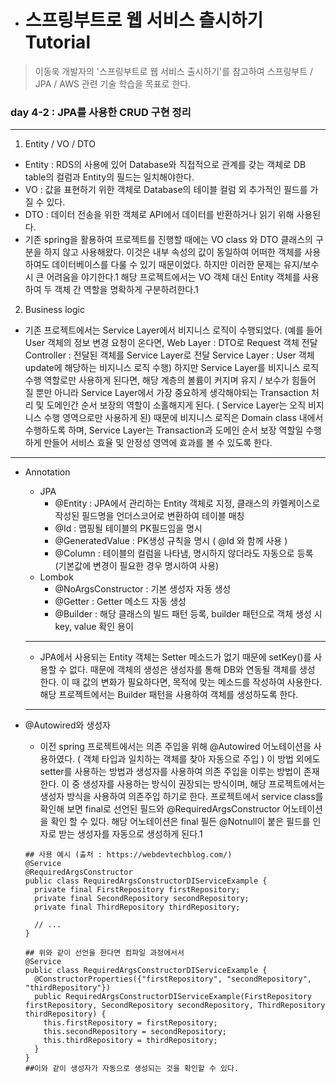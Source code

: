 - 스프링부트로 웹 서비스 츨시하기 Tutorial
  ========================================

> 이동욱 개발자의 '스프링부트로 웹 서비스 출시하기'를 참고하여
> 스프링부트 / JPA / AWS 관련 기술 학습을 목표로 한다.

### day 4-2 : JPA를 사용한 CRUD 구현 정리

---

1. Entity / VO / DTO
 - Entity : RDS의 사용에 있어 Database와 직접적으로 관계를 갖는 객체로 DB table의 컬럼과 Entity의 필드는 일치해야한다.
 - VO :  값을 표현하기 위한 객체로 Database의 테이블 컬럼 외 추가적인 필드를 가질 수 있다.
 - DTO : 데이터 전송을 위한 객체로 API에서 데이터를 반환하거나 읽기 위해 사용된다.
- 기존 spring을 활용하여 프로젝트를 진행할 때에는 VO class 와 DTO 클래스의 구분을 하지 않고 사용해왔다. 이것은 내부 속성의 값이 동일하여
어떠한 객체를 사용하여도 데이터베이스를 다룰 수 있기 때문이었다. 하지만 이러한 문제는 유지/보수 시 큰 어려움을 야기한다.1
해당 프로젝트에서는 VO 객체 대신 Entity 객체를 사용하여 두 객체 간 역할을 명확하게 구분하려한다.1

2. Business logic
 - 기존 프로젝트에서는 Service Layer에서 비지니스 로직이 수행되었다.
 (예를 들어 User 객체의 정보 변경 요청이 온다면,
 Web Layer : DTO로 Request 객체 전달
 Controller : 전달된 객체를 Service Layer로 전달
 Service Layer : User 객체 update에 해당하는 비지니스 로직 수행)
 하지만 Service Layer를 비지니스 로직 수행 역할로만 사용하게 된다면, 해당 계층의 볼륨이 커지며 유지 / 보수가 힘들어 질 뿐만 아니라
 Service Layer에서 가장 중요하게 생각해야되는 Transaction 처리 및 도메인간 순서 보장의 역할이 소홀해지게 된다. ( Service Layer는 오직 비지니스 수행 영역으로만 사용하게 된)
 때문에 비지니스 로직은 Domain class 내에서 수행하도록 하며, Service Layer는 Transaction과 도메인 순서 보장 역할일 수행하게 만들어
 서비스 효율 및 안정성 영역에 효과를 볼 수 있도록 한다.

---

 - Annotation
    - JPA
        - @Entity : JPA에서 관리하는 Entity 객체로 지정, 클래스의 카멜케이스로 작성된 필드명을 언더스코어로 변환하여 테이블 매칭
        - @Id : 맵핑될 테이블의 PK필드임을 명시
        - @GeneratedValue : PK생성 규칙을 명시 ( @Id 와 함께 사용 )
        - @Column : 테이블의 컬럼을 나타냄, 명시하지 않더라도 자동으로 등록 (기본값에 변경이 필요한 경우 명시하여 사용)
    - Lombok
        - @NoArgsConstructor : 기본 생성자 자동 생성
        - @Getter : Getter 메소드 자동 생성
        - @Builder : 해당 클래스의 빌드 패턴 등록, builder 패턴으로 객체 생성 시 key, value 확인 용이

    ---

    - JPA에서 사용되는 Entity 객체는 Setter 메소드가 없기 때문에 setKey()를 사용할 수 없다. 때문에 객체의 생성은 생성자를 통해
DB와 연동될 객체를 생성 한다. 이 때 값의 변화가 필요하다면, 목적에 맞는 메소드를 작성하여 사용한다.
해당 프로젝트에서는 Builder 패턴을 사용하여 객체를 생성하도록 한다.

    ---

- @Autowired와 생성자
    - 이전 spring 프로젝트에서는 의존 주입을 위해 @Autowired 어노테이션을 사용하였다. ( 객체 타입과 일치하는 객체를 찾아 자동으로 주입 )
    이 방법 외에도 setter를 사용하는 방법과 생성자를 사용하여 의존 주입을 이루는 방법이 존재한다.
    이 중 생성자를 사용하는 방식이 권장되는 방식이며, 해당 프로젝트에서는 생성자 방식을 사용하여 의존주입 하기로 한다.
    프로젝트에서 service class를 확인해 보면 final로 선언된 필드와 @RequiredArgsConstructor 어노테이션을 확인 할 수 있다. 해당 어노테이션은
    final 필든 @Notnull이 붙은 필드를 인자로 받는 생성자를 자동으로 생성하게 된다.1
    ```
    ## 사용 예시 (출처 : https://webdevtechblog.com/)
    @Service
    @RequiredArgsConstructor
    public class RequiredArgsConstructorDIServiceExample {
      private final FirstRepository firstRepository;
      private final SecondRepository secondRepository;
      private final ThirdRepository thirdRepository;

      // ...
    }
    ```

    ```
    ## 위와 같이 선언을 한다면 컴파일 과정에서서
    @Service
    public class RequiredArgsConstructorDIServiceExample {
      @ConstructorProperties({"firstRepository", "secondRepository", "thirdRepository"})
      public RequiredArgsConstructorDIServiceExample(FirstRepository firstRepository, SecondRepository secondRepository, ThirdRepository thirdRepository) {
        this.firstRepository = firstRepository;
        this.secondRepository = secondRepository;
        this.thirdRepository = thirdRepository;
      }
    }
    ##이와 같이 생성자가 자동으로 생성되는 것을 확인할 수 있다.
   ```






